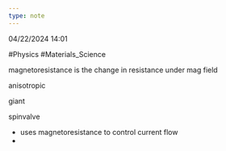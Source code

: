```yaml
---
type: note
---
```

04/22/2024 14:01

  #Physics #Materials_Science 

magnetoresistance is the change in resistance under mag field



anisotropic


giant


spinvalve
- uses magnetoresistance to control current flow
- 